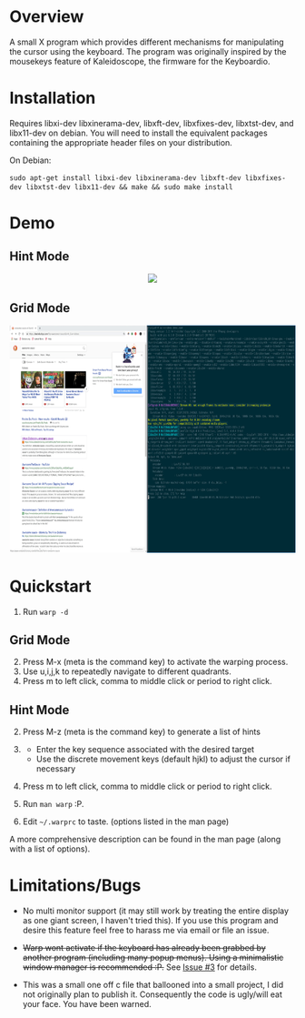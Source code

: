 # Overview

A small X program which provides different mechanisms for manipulating the cursor using the keyboard. The program was originally inspired by the mousekeys feature of Kaleidoscope, the firmware for the Keyboardio.

# Installation

Requires libxi-dev libxinerama-dev, libxft-dev, libxfixes-dev, libxtst-dev, and libx11-dev on debian. You will need to install the equivalent packages containing the appropriate header files on your distribution.

On Debian:

```
sudo apt-get install libxi-dev libxinerama-dev libxft-dev libxfixes-dev libxtst-dev libx11-dev && make && sudo make install
```

# Demo

## Hint Mode

<p align="center">
<img src="demo_hints.gif" height="400px"/>
</p>

## Grid Mode

<p align="center">
<img src="demo_warp.gif" height="400px"/>
</p>

# Quickstart

1. Run `warp -d` 

## Grid Mode
2. Press M-x (meta is the command key) to activate the warping process.
3. Use u,i,j,k to repeatedly navigate to different quadrants.
4. Press m to left click, comma to middle click or period to right click.

## Hint Mode
2. Press M-z (meta is the command key) to generate a list of hints
3. - Enter the key sequence associated with the desired target
   - Use the discrete movement keys (default hjkl) to adjust the cursor if necessary
4. Press m to left click, comma to middle click or period to right click.

5. Run `man warp` :P.
6. Edit `~/.warprc` to taste. (options listed in the man page)

A more comprehensive description can be found in the man page (along with a list of options).

# Limitations/Bugs

- No multi monitor support (it may still work by treating the entire display as one giant screen, I haven't tried this). If you use this program and desire this feature feel free to harass me via email or file an issue.

- ~~Warp wont activate if the keyboard has already been grabbed by another program (including many popup menus). Using a minimalistic window manager is recommended :P.~~ See [Issue #3](https://github.com/rvaiya/warp/issues/3#issuecomment-628936249) for details.

- This was a small one off c file that ballooned into a small project, I did not originally plan to publish it. Consequently the code is ugly/will eat your face. You have been warned.

